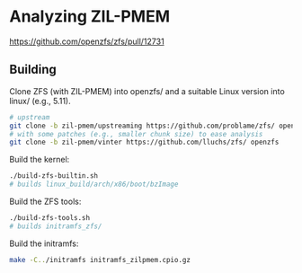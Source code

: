 # Analyzing ZIL-PMEM

https://github.com/openzfs/zfs/pull/12731

## Building

Clone ZFS (with ZIL-PMEM) into openzfs/ and a suitable Linux version into linux/ (e.g., 5.11).

```sh
# upstream
git clone -b zil-pmem/upstreaming https://github.com/problame/zfs/ openzfs
# with some patches (e.g., smaller chunk size) to ease analysis
git clone -b zil-pmem/vinter https://github.com/lluchs/zfs/ openzfs
```

Build the kernel:

```sh
./build-zfs-builtin.sh
# builds linux_build/arch/x86/boot/bzImage
```

Build the ZFS tools:

```sh
./build-zfs-tools.sh
# builds initramfs_zfs/
```

Build the initramfs:

```sh
make -C../initramfs initramfs_zilpmem.cpio.gz
```
